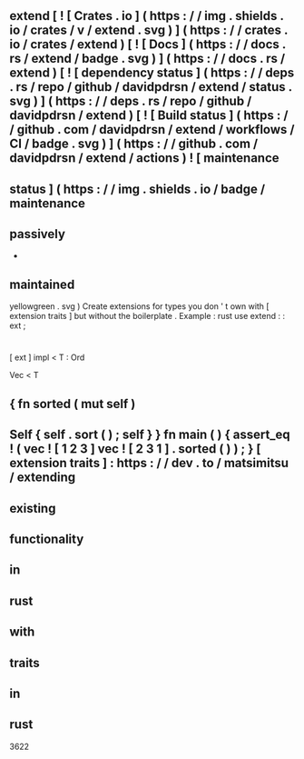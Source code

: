 #
extend
[
!
[
Crates
.
io
]
(
https
:
/
/
img
.
shields
.
io
/
crates
/
v
/
extend
.
svg
)
]
(
https
:
/
/
crates
.
io
/
crates
/
extend
)
[
!
[
Docs
]
(
https
:
/
/
docs
.
rs
/
extend
/
badge
.
svg
)
]
(
https
:
/
/
docs
.
rs
/
extend
)
[
!
[
dependency
status
]
(
https
:
/
/
deps
.
rs
/
repo
/
github
/
davidpdrsn
/
extend
/
status
.
svg
)
]
(
https
:
/
/
deps
.
rs
/
repo
/
github
/
davidpdrsn
/
extend
)
[
!
[
Build
status
]
(
https
:
/
/
github
.
com
/
davidpdrsn
/
extend
/
workflows
/
CI
/
badge
.
svg
)
]
(
https
:
/
/
github
.
com
/
davidpdrsn
/
extend
/
actions
)
!
[
maintenance
-
status
]
(
https
:
/
/
img
.
shields
.
io
/
badge
/
maintenance
-
passively
-
-
maintained
-
yellowgreen
.
svg
)
Create
extensions
for
types
you
don
'
t
own
with
[
extension
traits
]
but
without
the
boilerplate
.
Example
:
rust
use
extend
:
:
ext
;
#
[
ext
]
impl
<
T
:
Ord
>
Vec
<
T
>
{
fn
sorted
(
mut
self
)
-
>
Self
{
self
.
sort
(
)
;
self
}
}
fn
main
(
)
{
assert_eq
!
(
vec
!
[
1
2
3
]
vec
!
[
2
3
1
]
.
sorted
(
)
)
;
}
[
extension
traits
]
:
https
:
/
/
dev
.
to
/
matsimitsu
/
extending
-
existing
-
functionality
-
in
-
rust
-
with
-
traits
-
in
-
rust
-
3622
